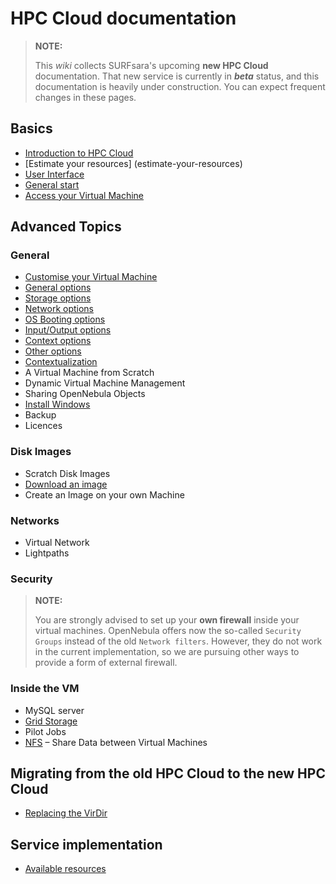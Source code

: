 # HPC Cloud documentation

> **NOTE:**
>
> This _wiki_ collects SURFsara's upcoming **new HPC Cloud** documentation. That new service is currently in **_beta_** status, and this documentation is heavily under construction. You can expect frequent changes in these pages.

## Basics
- [Introduction to HPC Cloud](introduction-to-hpc-cloud)  
- [Estimate your resources] (estimate-your-resources)  
- [User Interface](user-interface)  
- [General start](general-start)  
- [Access your Virtual Machine](access-your-VM)

## Advanced Topics

### General

* [Customise your Virtual Machine](customize-your-vm)
 * [General options](customize-vm-general)
 * [Storage options](customize-vm-storage)
 * [Network options](customize-vm-network)
 * [OS Booting options](customize-vm-boot)
 * [Input/Output options](customize-vm-io)
 * [Context options](customize-vm-context)
 * [Other options](customize-vm-other)
* [Contextualization](contextualization)
* A Virtual Machine from Scratch
* Dynamic Virtual Machine Management  
* Sharing OpenNebula Objects  
* [Install Windows](windows)  
* Backup  
* Licences  

### Disk Images
* Scratch Disk Images  
* [Download an image](image_download)  
* Create an Image on your own Machine  

### Networks
* Virtual Network  
* Lightpaths 

### Security
> **NOTE:**
>
> You are strongly advised to set up your **own firewall** inside your virtual machines. OpenNebula offers now the so-called `Security Groups` instead of the old `Network filters`. However, they do not work in the current implementation, so we are pursuing other ways to provide a form of external firewall. 


### Inside the VM
* MySQL server  
* [Grid Storage](grid-storage)    
* Pilot Jobs  
* [NFS](NFS) &ndash; Share Data between Virtual Machines


## Migrating from the old HPC Cloud to the new HPC Cloud

* [Replacing the VirDir](replacing-virdir)


## Service implementation
* [Available resources](resources-available)
